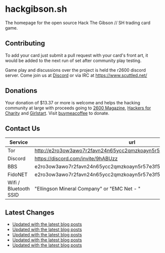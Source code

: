 # hackgibson.sh
The homepage for the open source Hack The Gibson // SH trading card game.


## Contributing

To add your card just submit a pull request with your card's front art, it would be added to the next run of set after community play testing.

Game play and discussions over the project is held the r2600 discord server. Come join us at [Discord](https://discord.com/invite/9hABUzz) or via IRC at https://www.scuttled.net/


## Donations

Your donation of $13.37 or more is welcome and helps the hacking community at large with proceeds going to [2600 Magazine](https://2600.com/), [Hackers for Charity](https://hackersforcharity.org) and [Girlstart](https://girlstart.org).  Visit [buymeacoffee](https://www.buymeacoffee.com/hackgibson.sh) to donate.


## Contact Us

Service | url
-|-
Tor | http://e2ro3ow3awo7r2favn24n65ycc2qmzkoayn5r57e3f56nvjwdcgg32ad.onion
Discord | https://discord.com/invite/9hABUzz
BBS | e2ro3ow3awo7r2favn24n65ycc2qmzkoayn5r57e3f56nvjwdcgg32ad.onion:23
FidoNET | e2ro3ow3awo7r2favn24n65ycc2qmzkoayn5r57e3f56nvjwdcgg32ad.onion:24554
Wifi / Bluetooth SSID | "Ellingson Mineral Company" or "EMC Net - <fidonet address>"

## Latest Changes
<!-- BLOG-POST-LIST:START -->
- [Updated with the latest blog posts](https://github.com/DFW2600/hackgibson.sh/commit/b3893ab62953277fc976bb70727bdbb5a9cd0d68)
- [Updated with the latest blog posts](https://github.com/DFW2600/hackgibson.sh/commit/98549ba67eb48dd63a5d71d76296f70ec3a69c05)
- [Updated with the latest blog posts](https://github.com/DFW2600/hackgibson.sh/commit/13c2dc9b039cfecb22e6ef088cd2ebd1e57c0ebd)
- [Updated with the latest blog posts](https://github.com/DFW2600/hackgibson.sh/commit/f3f0028ad8a2d37e926dfd9e2fc798c6a159b3f0)
- [Updated with the latest blog posts](https://github.com/DFW2600/hackgibson.sh/commit/2ee65163542be722966086e030ea62b79972d80c)
<!-- BLOG-POST-LIST:END -->
